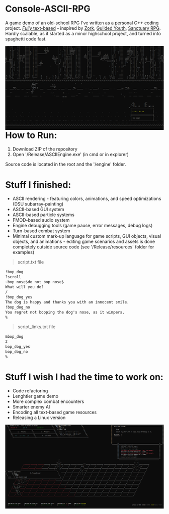 # Console-ASCII-RPG
A game demo of an old-school RPG I've written as a personal C++ coding project. [*Fully* text-based](https://en.wikipedia.org/wiki/Text-based_game) - inspired by [Zork](https://en.wikipedia.org/wiki/Zork), [Guilded Youth](https://jimmunroe.net/games/guilded-youth-a-text-game-with-ascii-animation.html), [Sanctuary RPG](https://store.steampowered.com/app/328760/SanctuaryRPG_Black_Edition/). Hardly scalable, as it started as a minor highschool project, and turned into spaghetti code fast.

<img align="left" alt="Game Main Screen" src="https://github.com/917-Todasca-Daniel/917-Todasca-Daniel/blob/main/images/game_main_screen.png"/>

# How to Run:
1. Download ZIP of the repository
2. Open '/Release/ASCIIEngine.exe' (in cmd or in explorer)

Source code is located in the root and the '/engine' folder.

# Stuff I finished:
- ASCII rendering - featuring colors, animations, and speed optimizations (DSU subarray-painting)
- ASCII-based GUI system
- ASCII-based particle systems
- FMOD-based audio system
- Engine debugging tools (game pause, error messages, debug logs)
- Turn-based combat system
- Minimal custom mark-up language for game scripts, GUI objects, visual objects, and animations - editing game scenarios and assets is done completely outside source code (see '/Release/resources' folder for examples)
> script.txt file 
```
!bop_dog
?scroll
~bop nose$do not bop nose$
What will you do?
/
!bop_dog_yes
The dog is happy and thanks you with an innocent smile.
!bop_dog_no
You regret not bopping the dog's nose, as it wimpers.
%
```
> script_links.txt file
```
&bop_dog
2
bop_dog_yes
bop_dog_no
%
```

# Stuff I wish I had the time to work on:
- Code refactoring
- Lenghtier game demo 
- More complex combat encounters
- Smarter enemy AI
- Encoding all text-based game resources
- Releasing a Linux version

<img align="left" alt="Game Combat Screen" src="https://github.com/917-Todasca-Daniel/917-Todasca-Daniel/blob/main/images/game_combat.png"/>

